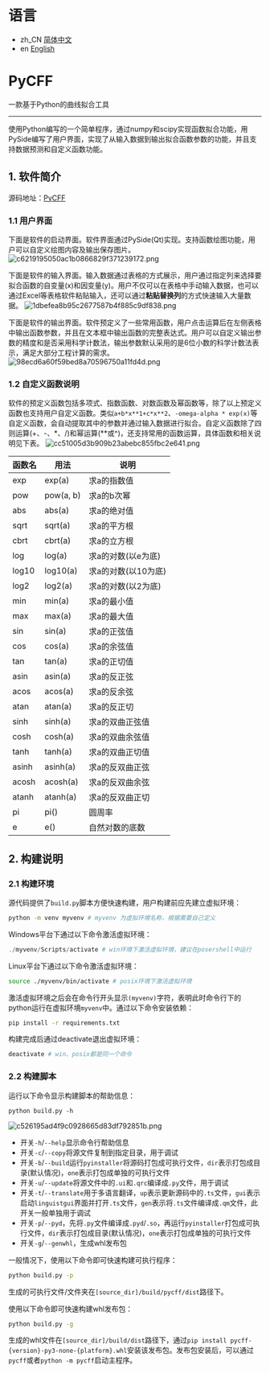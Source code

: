 # 语言

- zh_CN [简体中文](README.zh_CN.md)
- en [English](README.md)

# PyCFF
一款基于Python的曲线拟合工具

---

使用Python编写的一个简单程序，通过numpy和scipy实现函数拟合功能，用PySide编写了用户界面，实现了从输入数据到输出拟合函数参数的功能，并且支持数据预测和自定义函数功能。

## 1. 软件简介

源码地址：[PyCFF](https://github.com/AndrewMoa2005/PyCFF/)

### 1.1 用户界面

下面是软件的启动界面。软件界面通过PySide(Qt)实现。支持函数绘图功能，用户可以自定义绘图内容及输出保存图片。
![c6219195050ac1b0866829f371239172.png](./images/c6219195050ac1b0866829f371239172.png)

下面是软件的输入界面。输入数据通过表格的方式展示，用户通过指定列来选择要拟合函数的自变量(x)和因变量(y)。用户不仅可以在表格中手动输入数据，也可以通过Excel等表格软件粘贴输入，还可以通过**粘贴替换列**的方式快速输入大量数据。
![1dbefea8b95c2677587b4f885c9df838.png](./images/1dbefea8b95c2677587b4f885c9df838.png)

下面是软件的输出界面。软件预定义了一些常用函数，用户点击运算后在左侧表格中输出函数参数，并且在文本框中输出函数的完整表达式。用户可以自定义输出参数的精度和是否采用科学计数法，输出参数默认采用的是6位小数的科学计数法表示，满足大部分工程计算的需求。
![98ecd6a60f59bed8a70596750a11fd4d.png](./images/98ecd6a60f59bed8a70596750a11fd4d.png)

### 1.2 自定义函数说明

软件的预定义函数包括多项式、指数函数、对数函数及幂函数等，除了以上预定义函数也支持用户自定义函数。类似`a+b*x**1+c*x**2`、`-omega-alpha * exp(x)`等自定义函数，会自动提取其中的参数并通过输入数据进行拟合。自定义函数除了四则运算(+、-、*、/)和幂运算(**或^)，还支持常用的函数运算，具体函数和相关说明见下表。
![cc51005d3b909b23abebc855fbc2e641.png](./images/cc51005d3b909b23abebc855fbc2e641.png)


| 函数名 | 用法 | 说明 | 
|---|---|---|
| exp | exp(a) | 求a的指数值 |
| pow | pow(a, b) | 求a的b次幂 |
| abs | abs(a) | 求a的绝对值 |
| sqrt | sqrt(a) | 求a的平方根 |
| cbrt | cbrt(a) | 求a的立方根 |
| log | log(a) | 求a的对数(以e为底) |
| log10 | log10(a) | 求a的对数(以10为底) |
| log2 | log2(a) | 求a的对数(以2为底) |
| min | min(a) | 求a的最小值 |
| max | max(a) | 求a的最大值 |
| sin | sin(a) | 求a的正弦值 |
| cos | cos(a) | 求a的余弦值 |
| tan | tan(a) | 求a的正切值 |
| asin | asin(a) | 求a的反正弦 |
| acos | acos(a) | 求a的反余弦 |
| atan | atan(a) | 求a的反正切 |
| sinh | sinh(a) | 求a的双曲正弦值 |
| cosh | cosh(a) | 求a的双曲余弦值 |
| tanh | tanh(a) | 求a的双曲正切值 |
| asinh | asinh(a) | 求a的反双曲正弦 |
| acosh | acosh(a) | 求a的反双曲余弦 |
| atanh | atanh(a) | 求a的反双曲正切 |
| pi | pi() | 圆周率 |
| e | e() | 自然对数的底数 |

## 2. 构建说明

### 2.1 构建环境

源代码提供了`build.py`脚本方便快速构建，用户构建前应先建立虚拟环境：
```bash
python -m venv myvenv # myvenv 为虚拟环境名称，根据需要自己定义
```

Windows平台下通过以下命令激活虚拟环境：
```powershell
./myvenv/Scripts/activate # win环境下激活虚拟环境，建议在posershell中运行
```

Linux平台下通过以下命令激活虚拟环境：
```bash
source ./myvenv/bin/activate # posix环境下激活虚拟环境
```

激活虚拟环境之后会在命令行开头显示`(myvenv)`字符，表明此时命令行下的python运行在虚拟环境`myvenv`中。通过以下命令安装依赖：
```bash
pip install -r requirements.txt
```

构建完成后通过deactivate退出虚拟环境：
```bash
deactivate # win、posix都是同一个命令
```

### 2.2 构建脚本

运行以下命令显示构建脚本的帮助信息：
```
python build.py -h
```
![c526195ad4f9c0928665d83df792851b.png](./images/c526195ad4f9c0928665d83df792851b.png)

 - 开关`-h`/`--help`显示命令行帮助信息
 - 开关`-c`/`--copy`将源文件复制到指定目录，用于调试
 - 开关`-b`/`--build`运行`pyinstaller`将源码打包成可执行文件，`dir`表示打包成目录(默认情况)，`one`表示打包成单独的可执行文件
 - 开关`-u`/`--update`将源文件中的`.ui`和`.qrc`编译成`.py`文件，用于调试
 - 开关`-t`/`--translate`用于多语言翻译，`up`表示更新源码中的`.ts`文件，`gui`表示启动`linguistgui`界面并打开`.ts`文件，`gen`表示将`.ts`文件编译成`.qm`文件，此开关一般单独用于调试
 - 开关`-p`/`--pyd`，先将`.py`文件编译成`.pyd`/`.so`，再运行`pyinstaller`打包成可执行文件，`dir`表示打包成目录(默认情况)，`one`表示打包成单独的可执行文件
 - 开关`-g`/`--genwhl`，生成whl发布包

一般情况下，使用以下命令即可快速构建可执行程序：
```bash
python build.py -p
```
生成的可执行文件/文件夹在`[source_dir]/build/pycff/dist`路径下。

使用以下命令即可快速构建whl发布包：
```bash
python build.py -g
```
生成的whl文件在`[source_dir]/build/dist`路径下，通过`pip install pycff-{version}-py3-none-{platform}.whl`安装该发布包。发布包安装后，可以通过`pycff`或者`python -m pycff`启动主程序。
